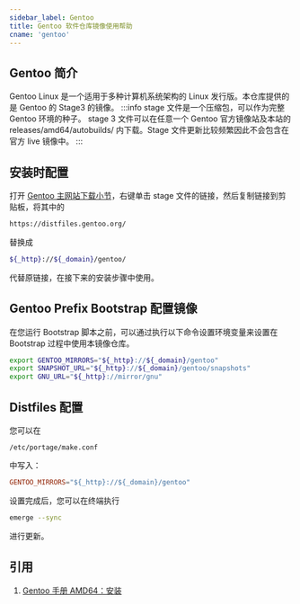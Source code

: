 ```yaml
---
sidebar_label: Gentoo
title: Gentoo 软件仓库镜像使用帮助
cname: 'gentoo'
---
```


## Gentoo 简介
Gentoo Linux 是一个适用于多种计算机系统架构的 Linux 发行版。本仓库提供的是 Gentoo 的 Stage3 的镜像。
:::info
stage 文件是一个压缩包，可以作为完整 Gentoo 环境的种子。
stage 3 文件可以在任意一个 Gentoo 官方镜像站及本站的 releases/amd64/autobuilds/ 内下载。Stage 文件更新比较频繁因此不会包含在官方 live 镜像中。
:::

## 安装时配置
打开 [Gentoo 主网站下载小节](https://www.gentoo.org/downloads/#other-arches)，右键单击 stage 文件的链接，然后复制链接到剪贴板，将其中的
```bash varcode
https://distfiles.gentoo.org/
```
替换成
```bash varcode
${_http}://${_domain}/gentoo/
```
代替原链接，在接下来的安装步骤中使用。

## Gentoo Prefix Bootstrap 配置镜像
在您运行 Bootstrap 脚本之前，可以通过执行以下命令设置环境变量来设置在 Bootstrap 过程中使用本镜像仓库。
```bash varcode
export GENTOO_MIRRORS="${_http}://${_domain}/gentoo"
export SNAPSHOT_URL="${_http}://${_domain}/gentoo/snapshots"
export GNU_URL="${_http}://mirror/gnu"
```

## Distfiles 配置
您可以在
```
/etc/portage/make.conf
```
中写入：
```conf varcode
GENTOO_MIRRORS="${_http}://${_domain}/gentoo"
```
设置完成后，您可以在终端执行
```bash varcode
emerge --sync
```
进行更新。

## 引用
1. [Gentoo 手册 AMD64：安装](https://wiki.gentoo.org/wiki/Handbook:AMD64/Full/Installation/zh-cn)
